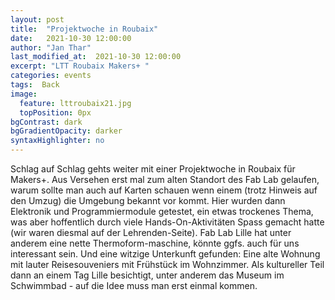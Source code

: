 ```yaml
---
layout: post
title:  "Projektwoche in Roubaix"
date:   2021-10-30 12:00:00
author: "Jan Thar"
last_modified_at:  2021-10-30 12:00:00
excerpt: "LTT Roubaix Makers+ "
categories: events
tags:  Back
image:
  feature: lttroubaix21.jpg
  topPosition: 0px
bgContrast: dark
bgGradientOpacity: darker
syntaxHighlighter: no
---
```


Schlag auf Schlag gehts weiter mit einer Projektwoche in Roubaix für Makers+. 
Aus Versehen erst mal zum alten Standort des Fab Lab gelaufen, warum sollte man auch auf Karten schauen wenn einem (trotz Hinweis auf den Umzug) die Umgebung bekannt vor kommt.
Hier wurden dann Elektronik und Programmiermodule getestet, ein etwas trockenes Thema, was aber hoffentlich durch viele Hands-On-Aktivitäten Spass gemacht hatte (wir waren diesmal auf der Lehrenden-Seite).
Fab Lab Lille hat unter anderem eine nette Thermoform-maschine, könnte ggfs. auch für uns interessant sein.
Und eine witzige Unterkunft gefunden: Eine alte Wohnung mit lauter Reisesouveniers mit Frühstück im Wohnzimmer. 
Als kultureller Teil dann an einem Tag Lille besichtigt, unter anderem das Museum im Schwimmbad - auf die Idee muss man erst einmal kommen. 

